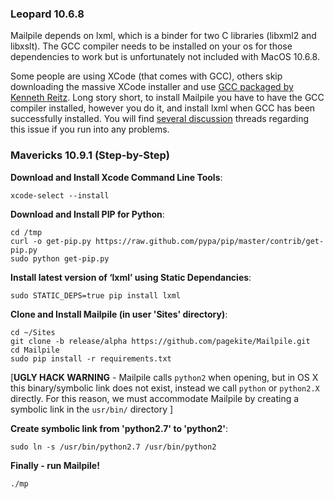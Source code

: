 ### Leopard 10.6.8
Mailpile depends on lxml, which is a binder for two C libraries (libxml2 and libxslt). The GCC compiler needs to be installed on your os for those dependencies to work but is unfortunately not included with MacOS 10.6.8.

Some people are using XCode (that comes with GCC), others skip downloading the massive XCode installer and use [GCC packaged by Kenneth Reitz](https://github.com/kennethreitz/osx-gcc-installer). Long story short, to install Mailpile you have to have the GCC compiler installed, however you do it, and install lxml when GCC has been successfully installed. You will find [several discussion](http://stackoverflow.com/questions/1277124/how-do-you-install-lxml-on-os-x-leopard-without-using-macports-or-fink) threads regarding this issue if you run into any problems.
  
  
### Mavericks 10.9.1 (Step-by-Step)  
**Download and Install Xcode Command Line Tools**:   
```
xcode-select --install  
```


**Download and Install PIP for Python**:  
```
cd /tmp  
curl -o get-pip.py https://raw.github.com/pypa/pip/master/contrib/get-pip.py  
sudo python get-pip.py  
```


**Install latest version of ‘lxml’ using Static Dependancies**:  
```
sudo STATIC_DEPS=true pip install lxml  
```


**Clone and Install Mailpile (in user 'Sites' directory)**:  
```
cd ~/Sites  
git clone -b release/alpha https://github.com/pagekite/Mailpile.git  
cd Mailpile  
sudo pip install -r requirements.txt  
```


[**UGLY HACK WARNING** - Mailpile calls `python2` when opening, but in OS X this binary/symbolic link does not exist, instead we call `python` or `python2.X` directly.  For this reason, we must accommodate Mailpile by creating a symbolic link in the `usr/bin/` directory ]

**Create symbolic link from 'python2.7' to 'python2'**:  
```
sudo ln -s /usr/bin/python2.7 /usr/bin/python2  
```


**Finally - run Mailpile!**  
```
./mp  
```